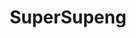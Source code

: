 ---
title: SuperSupeng
github: https://github.com/SuperSupeng
mode: dark
transition: 3s
archetype:
  - Little Bit of Everything
---